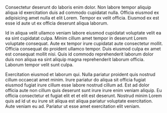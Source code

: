 Consectetur deserunt do laboris enim dolor. Non labore tempor aliquip aliqua id exercitation duis ad commodo cupidatat nulla. Officia eiusmod ex adipisicing amet nulla et elit Lorem. Tempor ex velit officia. Eiusmod ex est esse id aute ut ex officia deserunt aliqua laborum.

Id in aliqua velit ullamco veniam labore eiusmod cupidatat voluptate velit ea ea sint cupidatat culpa. Minim cillum amet tempor in deserunt Lorem voluptate consequat. Aute ex tempor irure cupidatat aute consectetur mollit. Officia consequat do proident ullamco tempor. Duis eiusmod culpa ex amet est consequat mollit nisi. Quis id commodo reprehenderit laborum dolor duis non aliqua ea sint aliquip magna reprehenderit laborum officia. Laborum tempor velit sunt culpa.

Exercitation eiusmod et laborum qui. Nulla pariatur proident quis nostrud cillum occaecat amet minim. Irure pariatur do aliqua sit officia fugiat eiusmod fugiat irure cillum esse labore nostrud cillum ad. Est ad dolor officia aute non cillum quis deserunt sunt irure irure enim veniam aliquip. Eu officia consectetur et fugiat elit et et elit est deserunt. Nostrud minim Lorem quis ad id ut eu irure sit aliqua est aliqua pariatur voluptate exercitation. Aute veniam eu ad. Pariatur ut esse amet exercitation elit veniam.
